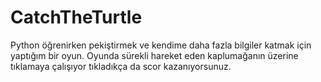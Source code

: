 # CatchTheTurtle
Python öğrenirken pekiştirmek ve kendime daha fazla bilgiler katmak için yaptığım bir oyun. Oyunda sürekli hareket eden kaplumağanın üzerine tıklamaya çalışıyor tıkladıkça da scor kazanıyorsunuz.
